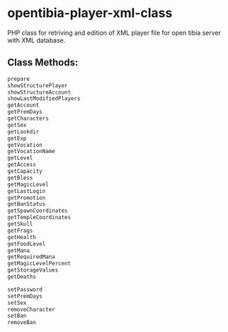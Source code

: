 # opentibia-player-xml-class
PHP class for retriving and edition of XML player file for open tibia server with XML database.

## Class Methods:

```php
prepare
showStructurePlayer
showStructureAccount
showLastModifiedPlayers
getAccount
getPremDays
getCharacters
getSex
getLookdir
getExp
getVocation
getVocationName
getLevel
getAccess
getCapacity
getBless
getMagicLevel
getLastLogin
getPromotion
getBanStatus
getSpawnCoordinates
getTempleCoordinates
getSkull
getFrags
getHealth
getFoodLevel
getMana
getRequiredMana
getMagicLevelPercent
getStorageValues
getDeaths

setPassword
setPremDays
setSex
removeCharacter
setBan
removeBan

```
